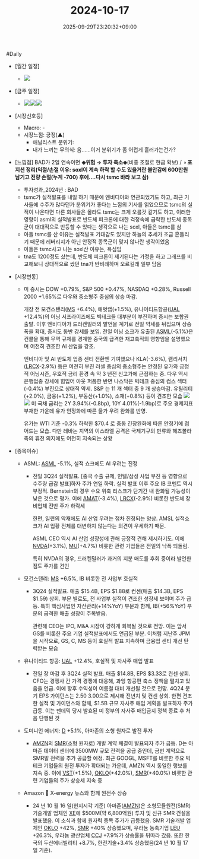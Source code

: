 ﻿---
title: "2024-10-17"
date: 2025-09-29T23:20:32+09:00
lastmod: 2025-10-02T20:04:26+09:00
type: docs
sidebar:
  open: true
weight: 13
---
<div style="display:none">
  <meta property="article:published_time" content="2025-09-29T14:20:32Z" />
  <meta property="article:modified_time" content="2025-10-02T11:04:26Z" />
</div>
#Daily 

- [월간 일정]
	- ![](Pasted%20image%2020241012002731.png)

- [금주 일정]
	- ![](Pasted%20image%2020241012002700.png)![](Pasted%20image%2020241012002929.png)![](Pasted%20image%2020241012002850.png)

- [시장신호등]
	- Macro: -
	- 시장느낌: 긍정(▲)
		- 애널리스트 분위기:
		- 내가 느끼는 무의식: 음......이거 분위기가 좀 어렵게 흘러가는건가?

- [느낌점] BAD가 2일 연속이면 **◈위험 → 투자 축소◈**(비중 조절로 현금 확보)  / **◑ 포지션 정리(익절/손절 이유: soxl이 계속 하락 할 수도 있을거란 불안감에 600만원 남기고 전량 손절(누계 -700) 후에....다시 tsmc 바라 보고 삼)**
	- 투자성과_2024년 : BAD
	- tsmc가 실적발표를 내일 하기 때문에 엔비디아와 연관되었기도 하고, 최근 기사들에 수주가 많다던가 분위기가 좋다는 느낌의 기사를 읽었으므로 tsmc의 실적이 나온다면 다른 회사들은 몰라도 tsmc는 크게 오를것 같기도 하고, 이러한 영향이 asml의 실적발표로 반도체 피크론에 대한 걱정속에 급락한 반도체 종목군이 대대적으로 반등할 수 있다는 생각으로 나는 soxl, 아들은 tsmc를 삼
	- 아들 tsmc를 산 이유는 실적발표 기대감도 있지만 하늘의 추세가 조금 흔들리기 때문에 레버리지가 아닌 안정적 종목군이 맞지 않나란 생각이었음
	- 아들은 tsmc사고 나는 soxl산 이유는, 욕심임
	- tna도 1200정도 샀는데, 반도체 피크론이 제기된다는 가정을 하고 그래프를 비교해보니 상대적으로 쌌던 tna가 반비례하며 오르길래 일부 담음

- [시장변동]
	- 미 증시는 DOW +0.79%, S&P 500 +0.47%, NASDAQ +0.28%, Russell 2000 +1.65%로 다우와 중소형주 중심의 상승 마감. 
	  
	  개장 전 모건스탠리([MS](/company-analysis/ms/) +6.4%), 애벗랩(+1.5%), 유나이티드항공([UAL](/company-analysis/ual/) +12.4%)의 어닝 서프라이즈에도 빅테크들 대부분이 부진하며 증시는 보합권 출발. 이후 엔비디아가 드러켄밀러의 발언을 계기로 전일 약세를 뒤집으며 상승폭을 확대, 증시도 동반 강세를 보임. 전일 어닝 쇼크가 유출된 [ASML](/company-analysis/asml/)(-5.1%)은 컨콜을 통해 무역 규제를 경계한 중국의 급격한 재고축적의 영향임을 설명했으며 여전히 견조한 AI 산업을 강조. 
	  
	  엔비디아 및 AI 반도체 업종 센티 전환엔 기여했으나 KLA(-3.6%), 램리서치([LRCX](/company-analysis/lrcx/)-2.9%) 등은 여전히 부진 러셀 중심의 중소형주는 안정된 유가와 긍정적 어닝시즌, 우호적 금리 환경 속 약 3 년전 신고가에 근접하는 중. 다우 역시 은행업종 강세에 힘입어 아웃 퍼폼한 반면 나스닥은 빅테크 중심의 컴스 섹터(-0.4%) 부진으로 상대적 약세. S&P 는 11 개 섹터 중 9 개 상승마감. 유틸리티(+2.0%), 금융(+1.2%), 부동산(+1.0%), 소재(+0.8%) 등이 견조한 모습
	  ![](Pasted%20image%2020241018144016.png)![](Pasted%20image%2020241018144030.png)
	  미 국채 금리는 2Y 3.94%(-0.8bp), 10Y 4.01%(-1.9bp)로 주요 경제지표 부재한 가운데 유가 안정화에 따른 물가 우려 완화를 반영. 
	  
	  유가는 WTI 기준 -0.3% 하락한 $70.4 로 중동 긴장완화에 따른 안정기에 접어드는 모습. 다만 레바논 지역의 이스라엘 공격은 국제기구의 만류와 헤즈볼라측의 휴전 의지에도 여전히 지속되는 상황

- [종목이슈]
	- ASML: [ASML](/company-analysis/asml/) -5.1%, 실적 쇼크에도 AI 우려는 진정
		- 전일 3Q24 실적발표. [중국 수출 규제, 인텔/삼성 사업 부진 등 영향으로 수주량 급감 발표]하자 주가 연일 하락. 실적 발표 이후 주요 IB 코멘트 역시 부정적. Bernstein의 경우 수요 위축 리스크가 단기간 내 완화될 가능성이 낮은 것으로 평가. 이에 [AMAT](/company-analysis/amat/)(-3.4%), [LRCX](/company-analysis/lrcx/)(-2.9%) 비롯한 반도체 장비업체 전반 주가 하락세
		  
		  한편, 일련의 악재에도 AI 산업 우려는 점차 진정되는 양상. AMSL 실적쇼크가 AI 업황 전체를 대변하지 않는다는 의견이 우세하기 때문. 
		  
		  ASML CEO 역시 AI 산업 성장성에 관해 긍정적 견해 제시하기도. 이에 [NVDA](/company-analysis/nvda/)(+3.1%), [MU](/company-analysis/mu/)(+4.7%) 비롯한 관련 기업들은 전일의 낙폭 되돌림. 
		  
		  특히 NVDA의 경우, 드러켄밀러가 과거의 지분 매도를 후회 중이라 발언한 점도 주가를 견인
		  
	-  모건스탠리: [MS](/company-analysis/ms/) +6.5%, IB 비롯한 전 사업부 호실적
		- 3Q24 실적발표. 매출 $15.4B, EPS $1.88로 컨센(매출 $14.3B, EPS $1.59) 상회. 부문 별로도, 전 사업부 실적이 견조한 성장세 보이며 주가 급등. 특히 핵심사업인 자산관리(+14%YoY) 부문과 함께, IB(+56%YoY) 부문의 급격한 매출 성장이 주목받음. 
		  
		  관련해 CEO는 IPO, M&A 시장이 강하게 회복될 것으로 전망. 이는 앞서 GS를 비롯한 주요 기업 실적발표에서도 언급된 부분. 이처럼 지난주 JPM을 시작으로, GS, C, MS 등이 호실적 발표 지속하며 금융업 센티 개선 탄력받는 모습
		  
	- 유나이티드 항공: [UAL](/company-analysis/ual/) +12.4%, 호실적 및 자사주 매입 발표
		- 전일 장 마감 후 3Q24 실적 발표. 매출 $14.8B, EPS $3.33로 컨센 상회. CFO는 경쟁사 간 가격 경쟁에 대응해, 과잉 항공편 축소 정책을 펼치고 있음을 언급. 이에 향후 수익성이 여름철 대비 개선될 것으로 전망. 4Q24 분기 EPS 가이던스는 $2.50~$3.00으로 제시해 전년치 및 컨센 상회. 한편 견조한 실적 및 가이던스와 함께, $1.5B 규모 자사주 매입 계획을 발표하자 주가 급등. 이는 팬데믹 당시 발효된 미 정부의 자사주 매입금지 정책 종료 후 처음 단행된 것
		  
	-  도미니언 에너지: [D](/company-analysis/d/) +5.1%, 아마존의 소형 원자로 발전 투자
		- [AMZN](/company-analysis/amzn/)의 [SMR](/industry-study/smr/)(소형 원자로) 개발 계약 체결이 발표되자 주가 급등. D는 아마존 데이터 센터에 3500MW 규모 전력을 공급 중인데, 금번 계약으로 SMR발 전력을 추가 공급할 예정. 최근 GOOGL, MSFT를 비롯한 주요 빅테크 기업들의 원전 투자가 확대되는 가운데, AMZN 역시 동일한 행보를 지속 중. 이에 [VST](/company-analysis/vst/)(+1.5%), [OKLO](/company-analysis/oklo/)(+42.0%), [SMR](/industry-study/smr/)(+40.0%) 비롯한 관련 기업들의 주가 상승세 지속 중
		  
	-  Amazon  X-energy 뉴스와 함께 원전주 상승
		- 24 년 10 월 16 일(현지시각 기준) 아마존([AMZN](/company-analysis/amzn/))은 소형모듈원전(SMR) 기술개발 업체인 [XE](/company-analysis/xe/)에 $500M(약 6,800억원) 투자 및 신규 SMR 건설을 발표했음. 이 소식과 함께 원자력 종목 주가가 급등했음. SMR 기술개발 업체인 [OKLO](/company-analysis/oklo/) +42%, [SMR](/industry-study/smr/) +40% 상승했으며, 우라늄 농축기업 [LEU](/company-analysis/leu/) +26.3%, 우라늄 광산업체 [CCJ](/company-analysis/ccj/) +7.9%가 상승률을 뒤따라 갔음. 또한 한국의 두산에너빌리티 +8.7%, 한전기술+3.4% 상승했음(24 년 10 월 17 일 기준).
